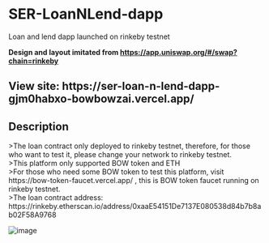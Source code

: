 # SER-LoanNLend-dapp
Loan and lend dapp launched on rinkeby testnet

<b>Design and layout imitated from https://app.uniswap.org/#/swap?chain=rinkeby</b>

<h2>View site: https://ser-loan-n-lend-dapp-gjm0habxo-bowbowzai.vercel.app/</h2>

<h2>Description</h2>
>The loan contract only deployed to rinkeby testnet, therefore, for those who want to test it, please change your network to rinkeby testnet.
<br />
>This platform only supported BOW token and ETH
<br />
>For those who need some BOW token to test this platform, visit https://bow-token-faucet.vercel.app/ , this is BOW token faucet running on rinkeby testnet.
<br />
>The loan contract address: https://rinkeby.etherscan.io/address/0xaaE54151De7137E080538d84b7b8ab02F58A9768
<br />

![image](https://user-images.githubusercontent.com/74807962/158967668-fa95a04e-e59e-4e8b-8cb4-2c384f8d47e8.png)

